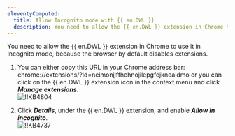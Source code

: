 ```yaml
---
eleventyComputed:
  title: Allow Incognito mode with {{ en.DWL }}
  description: You need to allow the {{ en.DWL }} extension in Chrome to use it in Incognito mode, because the browser by default disables extensions.
---
```

You need to allow the {{ en.DWL }} extension in Chrome to use it in Incognito mode, because the browser by default disables extensions.

1. You can either copy this URL in your Chrome address bar: chrome://extensions/?id=neimonjjffhehnojilepgfejkneaidmo or you can click on the {{ en.DWL }} extension icon in the context menu and click ***Manage extensions***.  
![!!KB4804](https://webdevolutions.azureedge.net/docs/en/kb/KB4804.png)

1. Click ***Details***, under the {{ en.DWL }} extension, and enable ***Allow in incognito***.  
![!!KB4737](https://webdevolutions.azureedge.net/docs/en/kb/KB4737.png)
